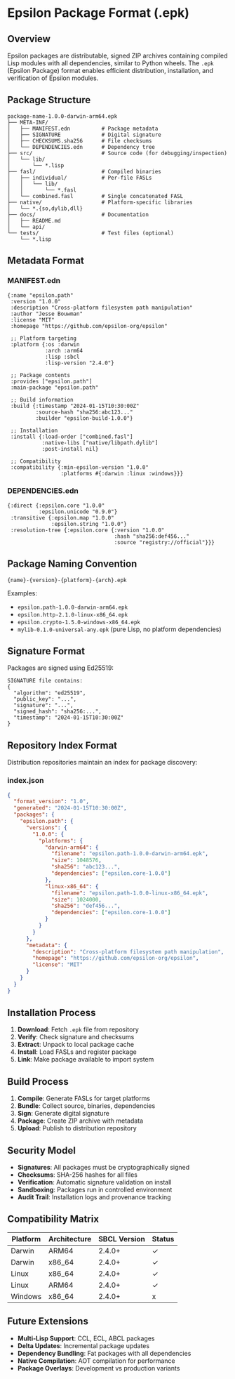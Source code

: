 # Epsilon Package Format (.epk)

## Overview

Epsilon packages are distributable, signed ZIP archives containing
compiled Lisp modules with all dependencies, similar to Python
wheels. The `.epk` (Epsilon Package) format enables efficient
distribution, installation, and verification of Epsilon modules.

## Package Structure

```
package-name-1.0.0-darwin-arm64.epk
├── META-INF/
│   ├── MANIFEST.edn          # Package metadata
│   ├── SIGNATURE             # Digital signature
│   ├── CHECKSUMS.sha256      # File checksums
│   └── DEPENDENCIES.edn      # Dependency tree
├── src/                      # Source code (for debugging/inspection)
│   └── lib/
│       └── *.lisp
├── fasl/                     # Compiled binaries
│   ├── individual/           # Per-file FASLs
│   │   └── lib/
│   │       └── *.fasl
│   └── combined.fasl         # Single concatenated FASL
├── native/                   # Platform-specific libraries
│   └── *.{so,dylib,dll}
├── docs/                     # Documentation
│   ├── README.md
│   └── api/
└── tests/                    # Test files (optional)
    └── *.lisp
```

## Metadata Format

### MANIFEST.edn
```edn
{:name "epsilon.path"
 :version "1.0.0"
 :description "Cross-platform filesystem path manipulation"
 :author "Jesse Bouwman"
 :license "MIT"
 :homepage "https://github.com/epsilon-org/epsilon"
 
 ;; Platform targeting
 :platform {:os :darwin
            :arch :arm64
            :lisp :sbcl
            :lisp-version "2.4.0"}
 
 ;; Package contents
 :provides ["epsilon.path"]
 :main-package "epsilon.path"
 
 ;; Build information
 :build {:timestamp "2024-01-15T10:30:00Z"
         :source-hash "sha256:abc123..."
         :builder "epsilon-build-1.0.0"}
 
 ;; Installation
 :install {:load-order ["combined.fasl"]
           :native-libs ["native/libpath.dylib"]
           :post-install nil}
           
 ;; Compatibility
 :compatibility {:min-epsilon-version "1.0.0"
                 :platforms #{:darwin :linux :windows}}}
```

### DEPENDENCIES.edn
```edn
{:direct {:epsilon.core "1.0.0"
          :epsilon.unicode "0.9.0"}
 :transitive {:epsilon.map "1.0.0"
              :epsilon.string "1.0.0"}
 :resolution-tree {:epsilon.core {:version "1.0.0"
                                  :hash "sha256:def456..."
                                  :source "registry://official"}}}
```

## Package Naming Convention

```
{name}-{version}-{platform}-{arch}.epk
```

Examples:
- `epsilon.path-1.0.0-darwin-arm64.epk`
- `epsilon.http-2.1.0-linux-x86_64.epk`
- `epsilon.crypto-1.5.0-windows-x86_64.epk`
- `mylib-0.1.0-universal-any.epk` (pure Lisp, no platform dependencies)

## Signature Format

Packages are signed using Ed25519:
```
SIGNATURE file contains:
{
  "algorithm": "ed25519",
  "public_key": "...",
  "signature": "...",
  "signed_hash": "sha256:...",
  "timestamp": "2024-01-15T10:30:00Z"
}
```

## Repository Index Format

Distribution repositories maintain an index for package discovery:

### index.json
```json
{
  "format_version": "1.0",
  "generated": "2024-01-15T10:30:00Z",
  "packages": {
    "epsilon.path": {
      "versions": {
        "1.0.0": {
          "platforms": {
            "darwin-arm64": {
              "filename": "epsilon.path-1.0.0-darwin-arm64.epk",
              "size": 1048576,
              "sha256": "abc123...",
              "dependencies": ["epsilon.core-1.0.0"]
            },
            "linux-x86_64": {
              "filename": "epsilon.path-1.0.0-linux-x86_64.epk",
              "size": 1024000,
              "sha256": "def456...",
              "dependencies": ["epsilon.core-1.0.0"]
            }
          }
        }
      },
      "metadata": {
        "description": "Cross-platform filesystem path manipulation",
        "homepage": "https://github.com/epsilon-org/epsilon",
        "license": "MIT"
      }
    }
  }
}
```

## Installation Process

1. **Download**: Fetch `.epk` file from repository
2. **Verify**: Check signature and checksums
3. **Extract**: Unpack to local package cache
4. **Install**: Load FASLs and register package
5. **Link**: Make package available to import system

## Build Process

1. **Compile**: Generate FASLs for target platforms
2. **Bundle**: Collect source, binaries, dependencies
3. **Sign**: Generate digital signature
4. **Package**: Create ZIP archive with metadata
5. **Upload**: Publish to distribution repository

## Security Model

- **Signatures**: All packages must be cryptographically signed
- **Checksums**: SHA-256 hashes for all files
- **Verification**: Automatic signature validation on install
- **Sandboxing**: Packages run in controlled environment
- **Audit Trail**: Installation logs and provenance tracking

## Compatibility Matrix

| Platform | Architecture | SBCL Version | Status |
|----------|--------------|--------------|--------|
| Darwin   | ARM64        | 2.4.0+       | ✓      |
| Darwin   | x86\_64      | 2.4.0+       | ✓      |
| Linux    | x86\_64      | 2.4.0+       | ✓      |
| Linux    | ARM64        | 2.4.0+       | ✓      |
| Windows  | x86\_64      | 2.4.0+       | x      |

## Future Extensions

- **Multi-Lisp Support**: CCL, ECL, ABCL packages
- **Delta Updates**: Incremental package updates
- **Dependency Bundling**: Fat packages with all dependencies
- **Native Compilation**: AOT compilation for performance
- **Package Overlays**: Development vs production variants
